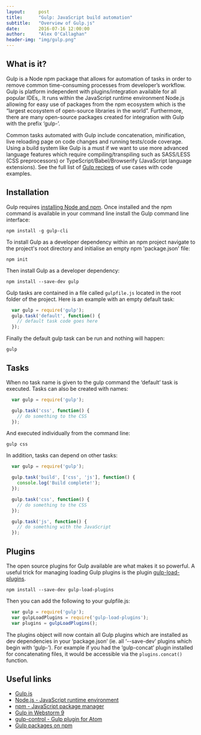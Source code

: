 ```yaml
---
layout:     post
title:      "Gulp: JavaScript build automation"
subtitle:   "Overview of Gulp.js"
date:       2016-07-16 12:00:00
author:     "Alex O'Callaghan"
header-img: "img/gulp.png"
---
```

## What is it?

Gulp is a Node npm package that allows for automation of tasks in order to remove common time-consuming processes from developer’s workflow. Gulp is platform independent with plugins/integration available for all popular IDEs,. It runs within the JavaScript runtime environment Node.js allowing for easy use of packages from the npm ecosystem which is the “largest ecosystem of open-source libraries in the world”. Furthermore, there are many open-source packages created for integration with Gulp with the prefix ‘gulp-’.

Common tasks automated with Gulp include concatenation, minification, live reloading page on code changes and running tests/code coverage. Using a build system like Gulp is a must if we want to use more advanced language features which require compiling/transpiling such as SASS/LESS (CSS preprocessors) or TypeScript/Babel/Browserify (JavaScript language extensions). See the full list of [Gulp recipes](https://github.com/gulpjs/gulp/tree/master/docs/recipes#recipes) of use cases with code examples.

## Installation

Gulp requires [installing Node and npm](https://nodejs.org/en/download/). Once installed and the npm command is available in your command line install the Gulp command line interface:

    npm install -g gulp-cli

To install Gulp as a developer dependency within an npm project navigate to the project's root directory and initialise an empty npm 'package.json' file:

    npm init

Then install Gulp as a developer dependency:

    npm install --save-dev gulp


Gulp tasks are contained in a file called `gulpfile.js` located in the root folder of the project. Here is an example with an empty default task:

```javascript
  var gulp = require('gulp');
  gulp.task('default', function() {
    // default task code goes here
  });
```

Finally the default gulp task can be run and nothing will happen:

    gulp

## Tasks

When no task name is given to the gulp command the ‘default’ task is executed. Tasks can also be created with names:

```javascript
  var gulp = require('gulp');

  gulp.task('css', function() {
    // do something to the CSS
  });
```

And executed individually from the command line:

    gulp css

In addition, tasks can depend on other tasks:

```javascript
  var gulp = require('gulp');

  gulp.task('build', ['css', 'js'], function() {
    console.log('Build complete!');
  });

  gulp.task('css', function() {
    // do something to the CSS
  });

  gulp.task('js', function() {
    // do something with the JavaScript
  });
```

## Plugins

The open source plugins for Gulp available are what makes it so powerful. A useful trick for managing loading Gulp plugins is the plugin [gulp-load-plugins](https://www.npmjs.com/package/gulp-load-plugins).

    npm install --save-dev gulp-load-plugins

Then you can add the following to your gulpfile.js:

```javascript
  var gulp = require('gulp');
  var gulpLoadPlugins = require('gulp-load-plugins');
  var plugins = gulpLoadPlugins();
```

The plugins object will now contain all Gulp plugins which are installed as dev dependencies in your ‘package.json’ (ie. all ‘--save-dev’ plugins which begin with ‘gulp-’). For example if you had the ‘gulp-concat’ plugin installed for concatenating files, it would be accessible via the `plugins.concat()` function.

## Useful links

- [Gulp.js](http://gulpjs.com)
- [Node.js - JavaScript runtime environment](https://nodejs.org/en/)
- [npm - JavaScript package manager](https://npmjs.com)
- [Gulp in Webstorm 9](https://blog.jetbrains.com/webstorm/2014/11/gulp-in-webstorm-9/)
- [gulp-control - Gulp plugin for Atom](https://atom.io/packages/gulp-control)
- [Gulp packages on npm](https://www.npmjs.com/search?q=gulp)
